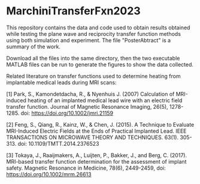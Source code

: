# MarchiniTransferFxn2023
This repository contains the data and code used to obtain results obtained while testing the plane wave and reciprocity transfer function methods using both simulation and experiment. The file "PosterAbtract" is a summary of the work.

Download all the files into the same directory, then the two executable MATLAB files can be run to generate the figures to show the data collected.

Related literature on transfer functions used to determine heating from implantable medical leads during MRI scans:

[1] Park, S., Kamondetdacha, R., & Nyenhuis J. (2007) Calculation of MRI-induced heating of an implanted medical lead wire with an electric field transfer function. Journal of Magnetic Resonance Imaging,  26(5), 1278-1285. doi: https://doi.org/10.1002/jmri.21159

[2] Feng, S., Qiang, R., Kainz, W., & Chen, J. (2015). A Technique to Evaluate MRI-Induced Electric Fields at the Ends of Practical Implanted Lead. IEEE TRANSACTIONS ON MICROWAVE THEORY AND TECHNIQUES. 63(1). 305-313. doi: 10.1109/TMTT.2014.2376523

[3] Tokaya, J., Raaijmakers, A., Luijten, P., Bakker, J., and Berg, C. (2017). MRI-based transfer function determination for the assessment of implant safety. Magnetic Resonance in Medicine, 78(6), 2449-2459, doi: https://doi.org/10.1002/mrm.26613
